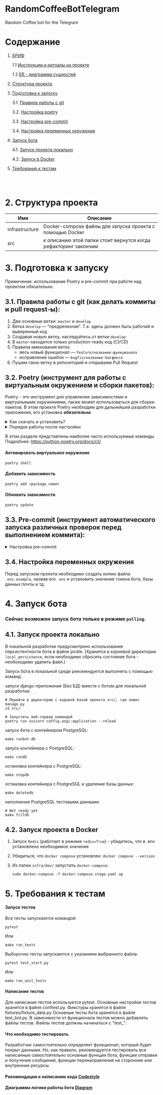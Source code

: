 # RandomCoffeeBotTelegram
Random Coffee bot for the Telegram

# Содержание


1. [БРИФ]()

   1.1 [Инструкции и ритуалы на проекте]()

   1.2 [ER - диаграмма сущностей]()

2. [Структура проекта](#structure)
3. [Подготовка к запуску](#start)

    3.1. [Правила работы с git](#git)

    3.2. [Настройка poetry](#poetry)

    3.3. [Настройка pre-commit](#pre-commit)

    3.4. [Настройка переменных окружения](#env)

4. [Запуск бота](#run-bot)

    4.1. [Запуск проекта локально](#run-local)

    4.2. [Запуск в Docker](#run-docker)

5. [Требования к тестам](#test-bot)

<br><br>

# 2. Структура проекта <a id="structure"></a>

| Имя  | Описание |
| ------------- | ------------- |
| infrastructure | Docker-compose файлы для запуска проекта с помощью Docker |
| src | к описанию этой папки стоит вернутся когда рефакторинг закончим |

# 3. Подготовка к запуску <a id="start"></a>

Примечение: использование Poetry и pre-commit при работе над проектом обязательно.

## 3.1. Правила работы с git (как делать коммиты и pull request-ы)<a id="git"></a>:

1. Две основные ветки: `master` и `develop`
2. Ветка `develop` — “предрелизная”. Т.е. здесь должен быть рабочий и выверенный код
3. Создавая новую ветку, наследуйтесь от ветки `develop`
4. В `master` находится только production-ready код (CI/CD)
5. Правила именования веток
   - весь новый функционал — `feature/название-функционала`
   - исправление ошибок — `bugfix/название-багфикса`
6. Пушим свою ветку в репозиторий и открываем Pull Request

## 3.2. Poetry (инструмент для работы с виртуальным окружением и сборки пакетов)<a id="poetry"></a>:


Poetry - это инструмент для управления зависимостями и виртуальными окружениями, также может использоваться для сборки пакетов. В этом проекте Poetry необходим для дальнейшей разработки приложения, его установка <b>обязательна</b>.<br>

<details>
 <summary>
 Как скачать и установить?
 </summary>

### Установка:

Установите poetry следуя [инструкции с официального сайта](https://python-poetry.org/docs/#installation).
<details>
 <summary>
 Команды для установки:
 </summary>
Для UNIX-систем и Bash on Windows вводим в консоль следующую команду:

> *curl -sSL https://install.python-poetry.org | python -*

Для WINDOWS PowerShell:

> *(Invoke-WebRequest -Uri https://install.python-poetry.org -UseBasicParsing).Content | python -*
</details>
<br>
После установки перезапустите оболочку и введите команду

> poetry --version

Если установка прошла успешно, вы получите ответ в формате

> Poetry (version 1.2.0)

Для дальнейшей работы введите команду:

> poetry config virtualenvs.in-project true

Выполнение данной команды необходимо для создания виртуального окружения в
папке проекта.

После предыдущей команды создадим виртуальное окружение нашего проекта с
помощью команды:

> poetry install

Результатом выполнения команды станет создание в корне проекта папки .venv.
Зависимости для создания окружения берутся из файлов poetry.lock (приоритетнее)
и pyproject.toml

Для добавления новой зависимости в окружение необходимо выполнить команду

> poetry add <package_name>

_Пример использования:_

> poetry add starlette

Также poetry позволяет разделять зависимости необходимые для разработки, от
основных.
Для добавления зависимости необходимой для разработки и тестирования необходимо
добавить флаг ***--dev***

> poetry add <package_name> --dev

_Пример использования:_

> poetry add pytest --dev

</details>

<details>
 <summary>
 Порядок работы после настройки
 </summary>

<br>

Чтобы активировать виртуальное окружение, введите команду:

> poetry shell

Существует возможность запуска скриптов и команд с помощью команды без
активации окружения:

> poetry run <script_name>.py

_Примеры:_

> poetry run python script_name>.py
>
> poetry run pytest
>
> poetry run black

Порядок работы в оболочке не меняется. Пример команды для Win:

> python src\run_bot.py

Доступен стандартный метод работы с активацией окружения в терминале с помощью команд:

Для WINDOWS:

> source .venv/Scripts/activate

Для UNIX:

> source .venv/bin/activate

</details>

В этом разделе представлены наиболее часто используемые команды.
Подробнее: https://python-poetry.org/docs/cli/

#### Активировать виртуальное окружение
```shell
poetry shell
```

#### Добавить зависимость
```shell
poetry add <package_name>
```

#### Обновить зависимости
```shell
poetry update
```
## 3.3. Pre-commit (инструмент автоматического запуска различных проверок перед выполнением коммита)<a id="pre-commit"></a>:

<details>
 <summary>
 Настройка pre-commit
 </summary>
<br>
1. Убедиться, что pre-comit установлен:

   ```shell
   pre-commit --version
   ```
2. Настроить git hook скрипт:

   ```shell
   pre-commit install
   ```

Далее при каждом коммите у вас будет происходить автоматическая проверка
линтером, а так же будет происходить автоматическое приведение к единому стилю.
</details>

## 3.4. Настройка переменных окружения <a id="env"></a>

Перед запуском проекта необходимо создать копию файла
```.env.example```, назвав его ```.env``` и установить значение токена бота, базы данных почты и тд.

# 4. Запуск бота <a id="run-bot"></a>

### Сейчас возможен запуск бота только в режиме `polling`.<br>

## 4.1. Запуск проекта локально <a id="run-local"></a>

В локальной разработке предусмотрено использование персистентности бота в файле pickle. (Хранится в корневой директории `local_persistence`, если необходимо сбросить состояние бота - необоходимо удалить файл.)


Запуск бота в локальной среде рекомендуется выполнять с помощью команд:

запуск django-приложения (Без БД) вместе с ботом для локальной разработки:
```shell
# Перейти в директорию c кодовой базой проекта src/, где лежит manage.py
cd src/

# Запустить веб-сервер командой
poetry run uvicorn config.asgi:application --reload
```

запуск бота с контейнером PostgreSQL:
```shell
make runbot-db
```

запуск контейнера с PostgreSQL:
```shell
make rundb
```

остановка контейнера с PostgreSQL:
```shell
make stopdb
```

остановка контейнера с PostgreSQL и удаление базы данных:
```shell
make deletedb
```

наполнение PostgreSQL тестовыми данными:
```shell
# Not ready yet
make filldb
```


## 4.2. Запуск проекта в Docker <a id="run-docker"></a>

1. Запуск ```Redis``` (работает в режиме ```redis=True```) - убедитесь, что в .env установлено необходимое значение

2. Убедиться, что ```docker compose``` установлен:
   ```docker compose --version```
3. Из папки ```infra/dev/``` запустить ```docker-compose```:
   ```shell
   sudo docker-compose -f docker-compose.stage.yaml up
   ```

# 5. Требования к тестам <a id="test-bot"></a>

#### Запуск тестов
Все тесты запускаются командой:
   ```shell
   pytest
   ```

   Или

   ```shell
   make run_tests
   ```
Выборочно тесты запускаются с указанием выбранного файла:
   ```shell
   pytest test_start.py
   ```

   Или

   ```shell
   make run_unit_tests
   ```

#### Написание тестов
Для написания тестов используется pytest.
Основные настройки тестов хранятся в файле conftest.py.
Фикстуры хранятся в файле fixtures/fixture_data.py
Основные тесты бота хранятся в файле test_bot.py. В зависимости от функционала
тестов можно добавлять файлы тестов. Файлы тестов должны начинаться с "test_".

#### Что необходимо тестировать
Разработчик самостоятельно определяет функционал, который будет покрыт
данными. Но, как правило, рекомендуется тестировать все написанные
самостоятельно основные функции бота, функции отправки и получения сообщений,
функции перенаправления на сторонние или внутренние ресурсы.







#### Рекомендации к написанию кода [Codestyle](https://github.com/Studio-Yandex-Practicum/RandomCoffeeBotTelegram/tree/develop/docs/codestyle.md)

#### Диаграмма логики работы бота [Diagram](https://github.com/Studio-Yandex-Practicum/RandomCoffeeBotTelegram/tree/develop/docs/Diagramm_of_bot_logic.drawio)